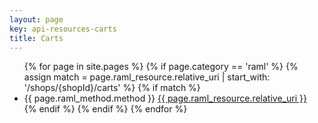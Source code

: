 ```yaml
---
layout: page
key: api-resources-carts
title: Carts
---
```


<ul id="resource-list">
  {% for page in site.pages %}
    {% if page.category == 'raml' %}
      {% assign match = page.raml_resource.relative_uri | start_with: '/shops/{shopId}/carts' %}
      {% if match %}
        <li class="resource-entry">
          <span class="label label-default">{{ page.raml_method.method }}</span>
          <a href="{{ page.url | prepend: site.baseurl }}">{{ page.raml_resource.relative_uri }}</a>
        </li>
      {% endif %}
    {% endif %}
  {% endfor %}
</ul>
